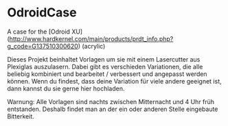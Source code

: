 OdroidCase
==========

A case for the [Odroid XU] (http://www.hardkernel.com/main/products/prdt_info.php?g_code=G137510300620) (acrylic)

Dieses Projekt beinhaltet Vorlagen um sie mit einem Lasercutter aus Plexiglas auszulasern.
Dabei gibt es verschieden Variationen, die alle beliebig kombiniert und bearbeitet / verbessert und angepasst werden können.
Wenn du findest, dass deine Variation für viele andere geeignet ist, dann kannst du sie gerne hier hochladen.

Warnung:
Alle Vorlagen sind nachts zwischen Mitternacht und 4 Uhr früh entstanden. Deshalb findet man an der ein oder anderen Stelle eingebaute Bitterkeit.

